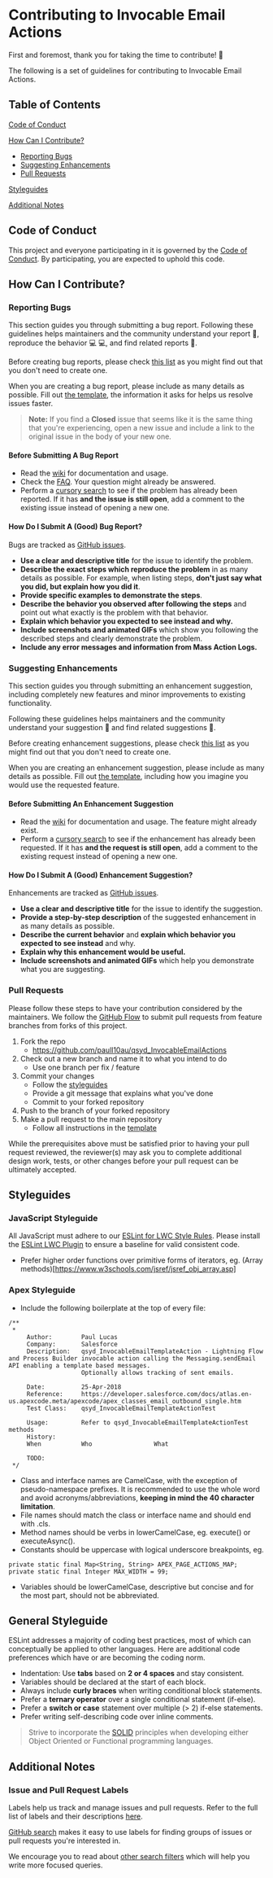 # Contributing to Invocable Email Actions

First and foremost, thank you for taking the time to contribute! :pray:

The following is a set of guidelines for contributing to Invocable Email Actions.

## Table of Contents

[Code of Conduct](#code-of-conduct)

[How Can I Contribute?](#how-can-i-contribute)
  * [Reporting Bugs](#reporting-bugs)
  * [Suggesting Enhancements](#suggesting-enhancements)
  * [Pull Requests](#pull-requests)
  
[Styleguides](#styleguides)

[Additional Notes](#additional-notes)


## Code of Conduct

This project and everyone participating in it is governed by the [Code of Conduct](CODE_OF_CONDUCT.md).
By participating, you are expected to uphold this code.


## How Can I Contribute?

### Reporting Bugs

This section guides you through submitting a bug report.
Following these guidelines helps maintainers and the community understand your report :pencil:, reproduce the behavior :computer: :computer:, and find related reports :mag_right:.

Before creating bug reports, please check [this list](#before-submitting-a-bug-report) as you might find out that you don't need to create one.

When you are creating a bug report, please include as many details as possible.
Fill out [the template](.github/ISSUE_TEMPLATE/BUG_REPORT.md), the information it asks for helps us resolve issues faster.

> **Note:** If you find a **Closed** issue that seems like it is the same thing that you're experiencing, open a new issue and include a link to the original issue in the body of your new one.

#### Before Submitting A Bug Report

* Read the [wiki](https://github.com/paull10au/qsyd_InvocableEmailActions/wiki) for documentation and usage.
* Check the [FAQ](https://github.com/paull10au/qsyd_InvocableEmailActions/wiki/Frequently-Asked-Questions). Your question might already be answered.
* Perform a [cursory search](https://github.com/search?q=repo%3Apaull10au%2Fqsyd_InvocableEmailActions&type=Issues) to see if the problem has already been reported. If it has **and the issue is still open**, add a comment to the existing issue instead of opening a new one.

#### How Do I Submit A (Good) Bug Report?

Bugs are tracked as [GitHub issues](https://guides.github.com/features/issues/).

* **Use a clear and descriptive title** for the issue to identify the problem.
* **Describe the exact steps which reproduce the problem** in as many details as possible. For example, when listing steps, **don't just say what you did, but explain how you did it**.
* **Provide specific examples to demonstrate the steps**.
* **Describe the behavior you observed after following the steps** and point out what exactly is the problem with that behavior.
* **Explain which behavior you expected to see instead and why.**
* **Include screenshots and animated GIFs** which show you following the described steps and clearly demonstrate the problem.
* **Include any error messages and information from Mass Action Logs.**

### Suggesting Enhancements

This section guides you through submitting an enhancement suggestion, including completely new features and minor improvements to existing functionality.

Following these guidelines helps maintainers and the community understand your suggestion :pencil: and find related suggestions :mag_right:.

Before creating enhancement suggestions, please check [this list](#before-submitting-an-enhancement-suggestion) as you might find out that you don't need to create one.

When you are creating an enhancement suggestion, please include as many details as possible.
Fill out [the template](.github/ISSUE_TEMPLATE/FEATURE_REQUEST.md), including how you imagine you would use the requested feature.

#### Before Submitting An Enhancement Suggestion

* Read the [wiki](https://github.com/paull10au/qsyd_InvocableEmailActions/wiki) for documentation and usage. The feature might already exist. 
* Perform a [cursory search](https://github.com/paull10au/qsyd_InvocableEmailActions/issues?q=is%3Aopen+is%3Aissue+label%3A%22enhancement%22) to see if the enhancement has already been requested. If it has **and the request is still open**, add a comment to the existing request instead of opening a new one.


#### How Do I Submit A (Good) Enhancement Suggestion?

Enhancements are tracked as [GitHub issues](https://guides.github.com/features/issues/).

* **Use a clear and descriptive title** for the issue to identify the suggestion.
* **Provide a step-by-step description** of the suggested enhancement in as many details as possible.
* **Describe the current behavior** and **explain which behavior you expected to see instead** and why.
* **Explain why this enhancement would be useful.**
* **Include screenshots and animated GIFs** which help you demonstrate what you are suggesting.

### Pull Requests

Please follow these steps to have your contribution considered by the maintainers. We follow the [GitHub Flow](https://guides.github.com/introduction/flow/) to submit pull requests from feature branches from forks of this project.

1. Fork the repo
    * https://github.com/paull10au/qsyd_InvocableEmailActions
2. Check out a new branch and name it to what you intend to do
    * Use one branch per fix / feature
3. Commit your changes
    * Follow the [styleguides](#styleguides)
    * Provide a git message that explains what you've done
    * Commit to your forked repository
4. Push to the branch of your forked repository
5. Make a pull request to the main repository
    * Follow all instructions in the [template](.github/PULL_REQUEST_TEMPLATE.md)

While the prerequisites above must be satisfied prior to having your pull request reviewed,
the reviewer(s) may ask you to complete additional design work, tests, or other changes before your pull request can be ultimately accepted.


## Styleguides

### JavaScript Styleguide

All JavaScript must adhere to our [ESLint for LWC Style Rules](https://github.com/salesforce/eslint-config-lwc). Please install the [ESLint LWC Plugin](https://github.com/salesforce/eslint-plugin-lwc) to ensure a baseline for valid consistent code.

- Prefer higher order functions over primitive forms of iterators, eg. (Array methods)[https://www.w3schools.com/jsref/jsref_obj_array.asp]

### Apex Styleguide

- Include the following boilerplate at the top of every file:

```Apex
/**
 *      
     Author:        Paul Lucas
     Company:       Salesforce
     Description:   qsyd_InvocableEmailTemplateAction - Lightning Flow and Process Builder invocable action calling the Messaging.sendEmail API enabling a template based messages.
                    Optionally allows tracking of sent emails.

     Date:          25-Apr-2018
     Reference:     https://developer.salesforce.com/docs/atlas.en-us.apexcode.meta/apexcode/apex_classes_email_outbound_single.htm
     Test Class:    qsyd_InvocableEmailTemplateActionTest

     Usage:         Refer to qsyd_InvocableEmailTemplateActionTest methods
     History:
     When           Who                 What

     TODO:
 */
```
- Class and interface names are CamelCase, with the exception of pseudo-namespace prefixes. It is recommended to use the whole word and avoid acronyms/abbreviations, **keeping in mind the 40 character limitation**.
- File names should match the class or interface name and should end with .cls. 
- Method names should be verbs in lowerCamelCase, eg. execute() or executeAsync().
- Constants should be uppercase with logical underscore breakpoints, eg. 
```Apex
private static final Map<String, String> APEX_PAGE_ACTIONS_MAP;
private static final Integer MAX_WIDTH = 99;
```
- Variables should be lowerCamelCase, descriptive but concise and for the most part, should not be abbreviated.

## General Styleguide
ESLint addresses a majority of coding best practices, most of which can conceptually be applied to other languages. Here are  additional code preferences which have or are becoming the coding norm.

- Indentation: Use **tabs** based on **2 or 4 spaces** and stay consistent.
- Variables should be declared at the start of each block.
- Always include **curly braces** when writing conditional block statements.
- Prefer a **ternary operator** over a single conditional statement (if-else).
- Prefer a **switch or case** statement over multiple (> 2) if-else statements.
- Prefer writing self-describing code over inline comments.

> Strive to incorporate the [SOLID](https://en.wikipedia.org/wiki/SOLID) principles when developing either Object Oriented or Functional programming languages.

## Additional Notes

### Issue and Pull Request Labels

Labels help us track and manage issues and pull requests.
Refer to the full list of labels and their descriptions [here](https://github.com/paull10au/qsyd_InvocableEmailActions/labels).

[GitHub search](https://help.github.com/articles/searching-issues/) makes it easy to use labels for finding groups of issues or pull requests you're interested in.

We encourage you to read about [other search filters](https://help.github.com/articles/searching-issues/) which will help you write more focused queries.

